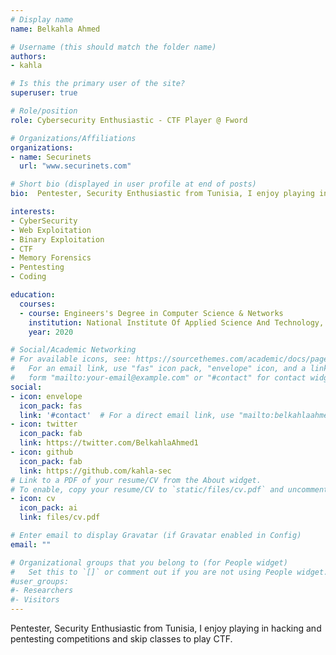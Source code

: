 ```yaml
---
# Display name
name: Belkahla Ahmed

# Username (this should match the folder name)
authors:
- kahla

# Is this the primary user of the site?
superuser: true

# Role/position
role: Cybersecurity Enthusiastic - CTF Player @ Fword

# Organizations/Affiliations
organizations:
- name: Securinets
  url: "www.securinets.com"

# Short bio (displayed in user profile at end of posts)
bio:  Pentester, Security Enthusiastic from Tunisia, I enjoy playing in hacking and pentesting competitions,i skip classes to play CTF. 

interests:
- CyberSecurity
- Web Exploitation
- Binary Exploitation
- CTF
- Memory Forensics
- Pentesting
- Coding

education:
  courses:
  - course: Engineers's Degree in Computer Science & Networks
    institution: National Institute Of Applied Science And Technology, INSAT
    year: 2020

# Social/Academic Networking
# For available icons, see: https://sourcethemes.com/academic/docs/page-builder/#icons
#   For an email link, use "fas" icon pack, "envelope" icon, and a link in the
#   form "mailto:your-email@example.com" or "#contact" for contact widget.
social:
- icon: envelope
  icon_pack: fas
  link: '#contact'  # For a direct email link, use "mailto:belkahlaahmed99@gmail.com".
- icon: twitter
  icon_pack: fab
  link: https://twitter.com/BelkahlaAhmed1
- icon: github
  icon_pack: fab
  link: https://github.com/kahla-sec
# Link to a PDF of your resume/CV from the About widget.
# To enable, copy your resume/CV to `static/files/cv.pdf` and uncomment the lines below.
- icon: cv
  icon_pack: ai
  link: files/cv.pdf

# Enter email to display Gravatar (if Gravatar enabled in Config)
email: ""

# Organizational groups that you belong to (for People widget)
#   Set this to `[]` or comment out if you are not using People widget.
#user_groups:
#- Researchers
#- Visitors
---
```


Pentester, Security Enthusiastic from Tunisia, I enjoy playing in hacking and pentesting competitions and skip classes to play CTF.
